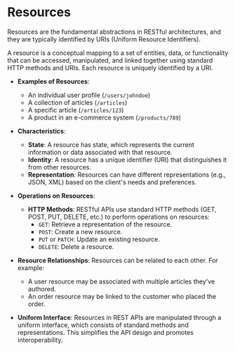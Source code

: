 # Resources

Resources are the fundamental abstractions in RESTful architectures, and they are typically identified by URIs (Uniform Resource Identifiers).

A resource is a conceptual mapping to a set of entities, data, or functionality that can be accessed, manipulated, and
linked together using standard HTTP methods and URIs. Each resource is uniquely identified by a URI.

- **Examples of Resources**:
  - An individual user profile (`/users/johndoe`)
  - A collection of articles (`/articles`)
  - A specific article (`/articles/123`)
  - A product in an e-commerce system (`/products/789`)

- **Characteristics**:
  - **State**: A resource has state, which represents the current information or data associated with that resource.
  - **Identity**: A resource has a unique identifier (URI) that distinguishes it from other resources.
  - **Representation**: Resources can have different representations (e.g., JSON, XML) based on the client's needs and preferences.

- **Operations on Resources**:
  - **HTTP Methods**: RESTful APIs use standard HTTP methods (GET, POST, PUT, DELETE, etc.) to perform operations on resources:
    - `GET`: Retrieve a representation of the resource.
    - `POST`: Create a new resource.
    - `PUT` or `PATCH`: Update an existing resource.
    - `DELETE`: Delete a resource.

- **Resource Relationships**: Resources can be related to each other. For example:
  - A user resource may be associated with multiple articles they've authored.
  - An order resource may be linked to the customer who placed the order.

- **Uniform Interface**: Resources in REST APIs are manipulated through a uniform interface, which consists of standard methods and representations. This simplifies the API design and promotes interoperability.